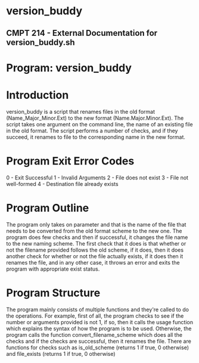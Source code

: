 # version_buddy

## CMPT 214 - External Documentation for version_buddy.sh


# Program: version_buddy

# Introduction

version_buddy is a script that renames files in the old format
(Name_Major_Minor.Ext) to the new format (Name.Major.Minor.Ext). The script takes
one argument on the command line, the name of an existing file in the old format.
The script performs a number of checks, and if they succeed, it renames to file
to the corresponding name in the new format.

# Program Exit Error Codes
0 - Exit Successful
1 - Invalid Arguments
2 - File does not exist
3 - File not well-formed
4 - Destination file already exists

# Program Outline

The program only takes on parameter and that is the name of the file that needs
to be converted from the old format scheme to the new one. The program does few
checks and then if successful, it changes the file name to the new naming scheme.
The first check that it does is that whether or not the filename provided follows
the old scheme, if it does, then it does another check for whether or not the file
actually exists, if it does then it renames the file, and in any other case, it
throws an error and exits the program with appropriate exist status.


# Program Structure

The program mainly consists of multiple functions and they're called to do the
operations. For example, first of all, the program checks to see if the number
or arguments provided is not 1, if so, then it calls the usage function which
explains the syntax of how the program is to be used. Otherwise, the program calls
the function convert_filename_scheme which does all the checks and if the checks
are successful, then it renames the file. There are functions for checks such as
is_old_scheme (returns 1 if true, 0 otherwise) and file_exists (returns 1 if
true, 0 otherwise)
